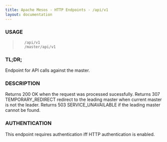 ```yaml
---
title: Apache Mesos - HTTP Endpoints - /api/v1
layout: documentation
---
```

<!--- This is an automatically generated file. DO NOT EDIT! --->

### USAGE ###
>        /api/v1
>        /master/api/v1

### TL;DR; ###
Endpoint for API calls against the master.

### DESCRIPTION ###
Returns 200 OK when the request was processed sucessfully.
Returns 307 TEMPORARY_REDIRECT redirect to the leading master when
current master is not the leader.
Returns 503 SERVICE_UNAVAILABLE if the leading master cannot be
found.


### AUTHENTICATION ###
This endpoint requires authentication iff HTTP authentication is
enabled.